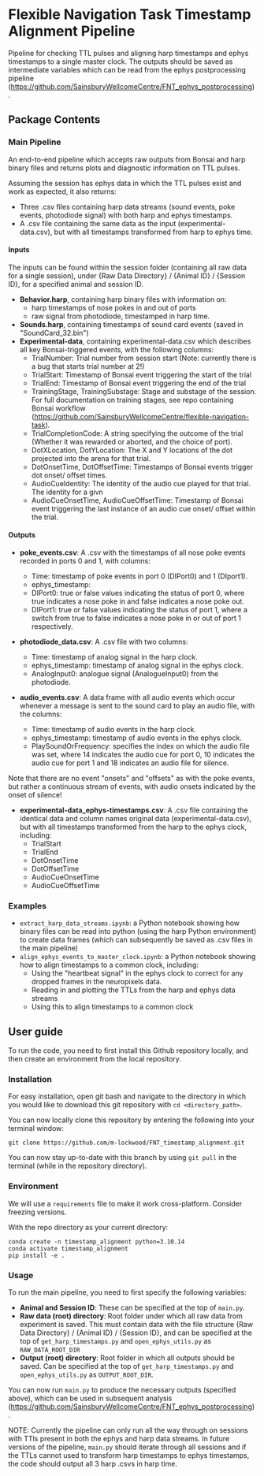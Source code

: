 # Flexible Navigation Task Timestamp Alignment Pipeline

Pipeline for checking TTL pulses and aligning harp timestamps and ephys timestamps to a single master clock. The outputs should be saved as intermediate variables which can be read from the ephys postprocessing pipeline (https://github.com/SainsburyWellcomeCentre/FNT_ephys_postprocessing).

## Package Contents
 
### Main Pipeline

An end-to-end pipeline which accepts raw outputs from Bonsai and harp binary files and returns plots and diagnostic information on TTL pulses. 

Assuming the session has ephys data in which the TTL pulses exist and work as expected, it also returns: 
- Three .csv files containing harp data streams (sound events, poke events, photodiode signal) with both harp and ephys timestamps. 
- A .csv file containing the same data as the input (experimental-data.csv), but with all timestamps transformed from harp to   ephys time.

#### Inputs

The inputs can be found within the session folder (containing all raw data for a single session), under {Raw Data Directory} / {Animal ID} / {Session ID}, for a specified animal and session ID.

- **Behavior.harp**, containing harp binary files with information on:
    - harp timestamps of nose pokes in and out of ports
    - raw signal from photodiode, timestamped in harp time.
- **Sounds.harp**, containing timestamps of sound card events (saved in "SoundCard_32.bin")
- **Experimental-data**, containing experimental-data.csv which describes all key Bonsai-triggered events, with the following columns:
    - TrialNumber: Trial number from session start (Note: currently there is a bug that starts trial number at 2!)
    - TrialStart: Timestamp of Bonsai event triggering the start of the trial
    - TrialEnd: Timestamp of Bonsai event triggering the end of the trial
    - TrainingStage, TrainingSubstage: Stage and substage of the session. For full documentation on training stages, see repo containing Bonsai workflow (https://github.com/SainsburyWellcomeCentre/flexible-navigation-task).
    - TrialCompletionCode: A string specifying the outcome of the trial (Whether it was rewarded or aborted, and the choice of port).
    - DotXLocation, DotYLocation: The X and Y locations of the dot projected into the arena for that trial.
    - DotOnsetTime, DotOffsetTime: Timestamps of Bonsai events trigger dot onset/ offset times.
    - AudioCueIdentity: The identity of the audio cue played for that trial. The identity for a givn 
    - AudioCueOnsetTime, AudioCueOffsetTime: Timestamp of Bonsai event triggering the last instance of an audio cue onset/ offset within the trial.

#### Outputs

- **poke_events.csv**: A .csv with the timestamps of all nose poke events recorded in ports 0 and 1, with columns: 
    - Time: timestamp of poke events in port 0 (DIPort0) and 1 (DIport1). 
    - ephys_timestamp: 
    - DIPort0: true or false values indicating the status of port 0, where true indicates a nose poke in and false indicates a nose poke out.
    - DIPort1: true or false values indicating the status of port 1, where a switch from true to false indicates a nose poke in or out of port 1 respectively.
    
- **photodiode_data.csv**: A .csv file with two columns: 
    - Time: timestamp of analog signal in the harp clock.
    - ephys_timestamp: timestamp of analog signal in the ephys clock.
    - AnalogInput0: analogue signal (AnalogueInput0) from the photodiode.

- **audio_events.csv**: A data frame with all audio events which occur whenever a message is sent to the sound card to play an audio file, with the columns:  
    - Time: timestamp of audio events in the harp clock.
    - ephys_timestamp: timestamp of audio events in the ephys clock.
    - PlaySoundOrFrequency: specifies the index on which the audio file was set, where 14 indicates the audio cue for port 0, 10 indicates the audio cue for port 1 and 18 indicates an audio file for silence.  

Note that there are no event "onsets" and "offsets" as with the poke events, but rather a continuous stream of events, with audio onsets indicated by the onset of silence!

- **experimental-data_ephys-timestamps.csv**: A .csv file containing the identical data and column names original data (experimental-data.csv), but with all timestamps transformed from the harp to the ephys clock, including:
    - TrialStart
    - TrialEnd
    - DotOnsetTime
    - DotOffsetTime
    - AudioCueOnsetTime
    - AudioCueOffsetTime

### Examples

- `extract_harp_data_streams.ipynb`: a Python notebook showing how binary files can be read into python (using the harp Python environment) to create data frames (which can subsequently be saved as .csv files in the main pipeline)
- `align_ephys_events_to_master_clock.ipynb`: a Python notebook showing how to align timestamps to a common clock, including:
    - Using the "heartbeat signal" in the ephys clock to correct for any dropped frames in the neuropixels data.
    - Reading in and plotting the TTLs from the harp and ephys data streams
    - Using this to align timestamps to a common clock

## User guide

To run the code, you need to first install this Github repository locally, and then create an environment from the local repository.

### Installation

For easy installation, open git bash and navigate to the directory in which you would like to download this git repository with ```cd <directory_path>```. 

You can now locally clone this repository by entering the following into your terminal window:
```
git clone https://github.com/m-lockwood/FNT_timestamp_alignment.git
```

You can now stay up-to-date with this branch by using ```git pull``` in the terminal (while in the repository directory).

### Environment

We will use a `requirements` file to make it work cross-platform. Consider freezing versions. 

With the repo directory as your current directory:
```
conda create -n timestamp_alignment python=3.10.14
conda activate timestamp_alignment
pip install -e .
```

### Usage

To run the main pipeline, you need to first specify the following variables:
- **Animal and Session ID**: These can be specified at the top of `main.py`.
- **Raw data (root) directory**: Root folder under which all raw data from experiment is saved. This must contain data with the file structure {Raw Data Directory} / {Animal ID} / {Session ID}, and can be specified at the top of `get_harp_timestamps.py` and `open_ephys_utils.py` as `RAW_DATA_ROOT_DIR`
- **Output (root) directory**: Root folder in which all outputs should be saved. Can be specified at the top of `get_harp_timestamps.py` and `open_ephys_utils.py` as `OUTPUT_ROOT_DIR`.

You can now run `main.py` to produce the necessary outputs (specified above), which can be used in subsequent analysis (https://github.com/SainsburyWellcomeCentre/FNT_ephys_postprocessing).

NOTE: Currently the pipeline can only run all the way through on sessions with TTls present in both the ephys and harp data streams. In future versions of the pipeline, `main.py` should iterate through all sessions and if the TTLs cannot used to transform harp timestamps to ephys timestamps, the code should output all 3 harp .csvs in harp time. 
